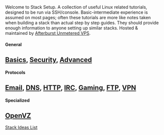 Welcome to Stack Setup. A collection of useful Linux related tutorials, designed to be run via SSH/console. Basic-intermediate experience is assumed on most pages; often these tutorials are more like notes taken when building a stack than actual step by step guides. They should provide enough information to anyone setting up similar stacks. Hosted & maintained by [Afterburst Unmetered VPS](http://afterburst.com).


#### General
## [Basics](/Basics), [Security](/Security), [Advanced](/Advanced)


#### Protocols
## [Email](/Email), [DNS](/DNS), [HTTP](HTTP), [IRC](/IRC), [Gaming](/Gaming), [FTP](/FTP), [VPN](/VPN)


#### Specialized
## [OpenVZ](/OpenVZ)


[Stack Ideas List](/ideas)